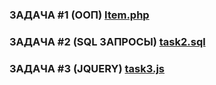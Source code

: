 ### ЗАДАЧА #1 (ООП) [Item.php](Item.php)
### ЗАДАЧА #2 (SQL ЗАПРОСЫ) [task2.sql](task2.sql)
### ЗАДАЧА #3 (JQUERY) [task3.js](task3.js)
